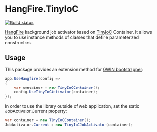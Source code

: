 HangFire.TinyIoC
================

[![Build status](https://ci.appveyor.com/api/projects/status/o5fdyjwi1f38xjmm)](https://ci.appveyor.com/project/RichClement/hangfire-tinyioc)

[HangFire](http://hangfire.io) background job activator based on [TinyIoC](https://github.com/grumpydev/TinyIoC) Container. It allows you to use instance methods of classes that define parameterized constructors

Usage
------

This package provides an extension method for [OWIN bootstrapper](http://docs.hangfire.io/en/latest/users-guide/getting-started/owin-bootstrapper.html):

```csharp
app.UseHangfire(config =>
{
	var container = new TinyIoCContainer();
	config.UseTinyIoCActivator(container);
});
```

In order to use the library outside of web application, set the static JobActivator.Current property:

```csharp
var container = new TinyIoCContainer();
JobActivator.Current = new TinyIoCJobActivator(container);
```
